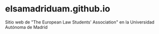 # elsamadriduam.github.io
Sitio web de "The European Law Students' Association" en la Universidad Autónoma de Madrid

